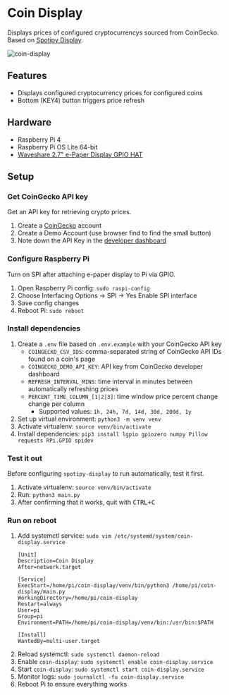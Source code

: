 # Coin Display
Displays prices of configured cryptocurrencys sourced from CoinGecko.
Based on [Spotipy Display](https://github.com/jedclarin/spotipy-display).

![coin-display](https://github.com/janclarin/coin-display/assets/2449384/277d0103-f1dc-4639-9d7a-f1567b65f292)

## Features
- Displays configured cryptocurrency prices for configured coins
- Bottom (KEY4) button triggers price refresh

## Hardware
- Raspberry Pi 4
- Raspberry Pi OS Lite 64-bit
- [Waveshare 2.7" e-Paper Display GPIO HAT](https://www.amazon.com/2-7inch-HAT-Resolution-Electronic-Communicating/dp/B075FQKSZ9/ref=sr_1_2?crid=3QTGQC71HK2NP&keywords=waveshare+2.7&qid=1704703657&sprefix=waveshare+2.7%2Caps%2C161&sr=8-2)

## Setup

### Get CoinGecko API key
Get an API key for retrieving crypto prices.
1. Create a [CoinGecko](https://www.coingecko.com) account
2. Create a Demo Account (use browser find to find the small button)
3. Note down the API Key in the [developer dashboard](https://www.coingecko.com/en/developers/dashboard)

### Configure Raspberry Pi
Turn on SPI after attaching e-paper display to Pi via GPIO.
1. Open Raspberry Pi config: `sudo raspi-config`
2. Choose Interfacing Options -> SPI -> Yes Enable SPI interface
3. Save config changes
4. Reboot Pi: `sudo reboot`

### Install dependencies
1. Create a `.env` file based on `.env.example` with your CoinGecko API key
    - `COINGECKO_CSV_IDS`: comma-separated string of CoinGecko API IDs found on a coin's page
    - `COINGECKO_DEMO_API_KEY`: API key from CoinGecko developer dashboard
    - `REFRESH_INTERVAL_MINS`: time interval in minutes between automatically refreshing prices
    - `PERCENT_TIME_COLUMN_[1|2|3]`: time window price percent change change per column
        - Supported values: `1h, 24h, 7d, 14d, 30d, 200d, 1y` 
2. Set up virtual environment: `python3 -m venv venv`
3. Activate virtualenv: `source venv/bin/activate`
4. Install dependencies: `pip3 install lgpio gpiozero numpy Pillow requests RPi.GPIO spidev`

### Test it out
Before configuring `spotipy-display` to run automatically, test it first.
1. Activate virtualenv: `source venv/bin/activate`
2. Run: `python3 main.py`
3. After confirming that it works, quit with <kbd>CTRL+C</kbd>

### Run on reboot
1. Add systemctl service: `sudo vim /etc/systemd/system/coin-display.service`
    ```
    [Unit]
    Description=Coin Display
    After=network.target

    [Service]
    ExecStart=/home/pi/coin-display/venv/bin/python3 /home/pi/coin-display/main.py
    WorkingDirectory=/home/pi/coin-display
    Restart=always
    User=pi
    Group=pi
    Environment=PATH=/home/pi/coin-display/venv/bin:/usr/bin:$PATH

    [Install]
    WantedBy=multi-user.target
    ```
2. Reload systemctl: `sudo systemctl daemon-reload`
3. Enable `coin-display`: `sudo systemctl enable coin-display.service`
4. Start `coin-display`: `sudo systemctl start coin-display.service`
5. Monitor logs: `sudo journalctl -fu coin-display.service`
6. Reboot Pi to ensure everything works